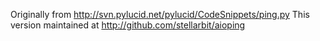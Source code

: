 Originally from http://svn.pylucid.net/pylucid/CodeSnippets/ping.py
This version maintained at http://github.com/stellarbit/aioping

